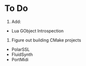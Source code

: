 # To Do

1. Add:
  - Lua GObject Introspection

1. Figure out building CMake projects
  - PolarSSL
  - FluidSynth
  - PortMidi



